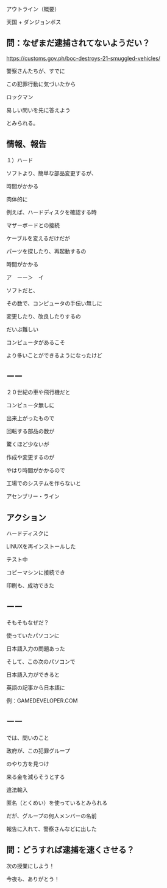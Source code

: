 アウトライン（概要）

天国 + ダンジョンボス

## 問：なぜまだ逮捕されてないようだい？

https://customs.gov.ph/boc-destroys-21-smuggled-vehicles/

警察さんたちが、すでに

この犯罪行動に気づいたから

ロックマン

易しい問いを先に答えよう

とみられる。

## 情報、報告

１）ハード

ソフトより、簡単な部品変更するが、

時間がかかる

肉体的に

例えば、ハードディスクを確認する時

マザーボードとの接続

ケーブルを変えるだけだが

パーツを探したり、再起動するの

時間がかかる

ア　ーー＞　イ

ソフトだと、

その数で、コンピュータの手伝い無しに

変更したり、改良したりするの

だいぶ難しい

コンピュータがあるこそ

より多いことができるようになったけど

## ーー

２０世紀の車や飛行機だと

コンピュータ無しに

出来上がったもので

回転する部品の数が

驚くほど少ないが

作成や変更するのが

やはり時間がかかるので

工場でのシステムを作らないと

アセンブリー・ライン

## アクション

ハードディスクに

LINUXを再インストールした

テスト中

コピーマシンに接続でき

印刷も、成功できた

## ーー

そもそもなぜだ？

使っていたパソコンに

日本語入力の問題あった

そして、この次のパソコンで

日本語入力ができると

英語の記事から日本語に

例：GAMEDEVELOPER.COM

## ーー

では、問いのこと

政府が、この犯罪グループ

のやり方を見つけ

来る金を減らそうとする

違法輸入

匿名（とくめい）を使っているとみられる

だが、グループの何人メンバーの名前

報告に入れて、警察さんなどに出した


## 問：どうすれば逮捕を速くさせる？

次の授業にしよう！

今夜も、ありがとう！



